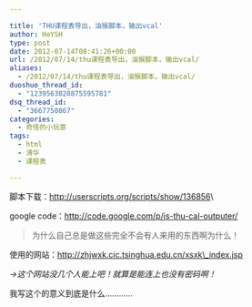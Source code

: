 ```yaml
---

title: 'THU课程表导出，油猴脚本，输出vcal'
author: HeYSH
type: post
date: 2012-07-14T08:41:26+00:00
url: /2012/07/14/thu课程表导出，油猴脚本，输出vcal/
aliases:
  - /2012/07/14/thu课程表导出，油猴脚本，输出vcal/
duoshuo_thread_id:
  - "1239563020875595781"
dsq_thread_id:
  - "3667750867"
categories:
  - 奇怪的小玩意
tags:
  - html
  - 清华
  - 课程表

---
```

脚本下载：<http://userscripts.org/scripts/show/136856>\

google code：<http://code.google.com/p/js-thu-cal-outputer/>



> 为什么自己总是做这些完全不会有人来用的东西啊为什么！



使用的网站：http://zhjwxk.cic.tsinghua.edu.cn/xsxk\_index.jsp

*-&gt;这个网站没几个人能上吧！就算是能连上也没有密码啊！*



我写这个的意义到底是什么…………
